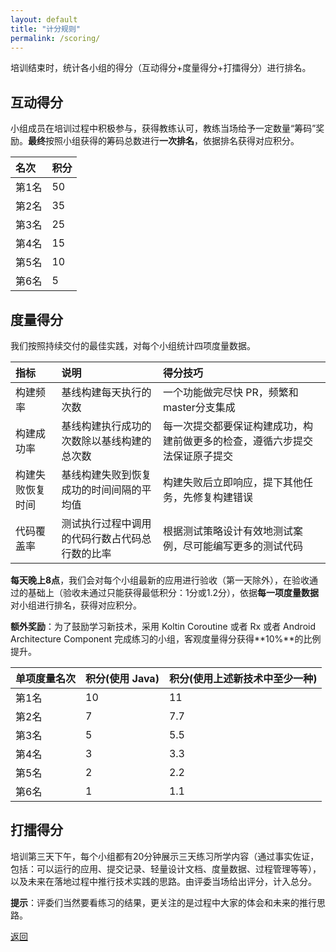 ```yaml
---
layout: default
title: "计分规则"
permalink: /scoring/
---
```


培训结束时，统计各小组的得分（互动得分+度量得分+打擂得分）进行排名。

## 互动得分

小组成员在培训过程中积极参与，获得教练认可，教练当场给予一定数量“筹码”奖励。**最终**按照小组获得的筹码总数进行**一次排名**，依据排名获得对应积分。

| 名次  | 积分 |
| :---- | :--- |
| 第1名 | 50   |
| 第2名 | 35   |
| 第3名 | 25   |
| 第4名 | 15   |
| 第5名 | 10   |
| 第6名 | 5    |

## 度量得分

我们按照持续交付的最佳实践，对每个小组统计四项度量数据。

| 指标             | 说明                                           | 得分技巧                                                                   |
| :--------------- | :--------------------------------------------- | :------------------------------------------------------------------------- |
| 构建频率         | 基线构建每天执行的次数                         | 一个功能做完尽快 PR，频繁和master分支集成                                  |
| 构建成功率       | 基线构建执行成功的次数除以基线构建的总次数     | 每一次提交都要保证构建成功，构建前做更多的检查，遵循六步提交法保证原子提交 |
| 构建失败恢复时间 | 基线构建失败到恢复成功的时间间隔的平均值       | 构建失败后立即响应，提下其他任务，先修复构建错误                           |
| 代码覆盖率       | 测试执行过程中调用的代码行数占代码总行数的比率 | 根据测试策略设计有效地测试案例，尽可能编写更多的测试代码                   |

**每天晚上8点**，我们会对每个小组最新的应用进行验收（第一天除外），在验收通过的基础上（验收未通过只能获得最低积分：1分或1.2分），依据**每一项度量数据**对小组进行排名，获得对应积分。

**额外奖励**：为了鼓励学习新技术，采用 Koltin Coroutine 或者 Rx 或者 Android Architecture Component 完成练习的小组，客观度量得分获得**10%**的比例提升。

| 单项度量名次 | 积分(使用 Java) | 积分(使用上述新技术中至少一种) |
| :----------- | :-------------- | :---------------- |
| 第1名        | 10              | 11                |
| 第2名        | 7               | 7.7               |
| 第3名        | 5               | 5.5               |
| 第4名        | 3               | 3.3               |
| 第5名        | 2               | 2.2               |
| 第6名        | 1               | 1.1               |

## 打擂得分

培训第三天下午，每个小组都有20分钟展示三天练习所学内容（通过事实佐证，包括：可以运行的应用、提交记录、轻量设计文档、度量数据、过程管理等等），以及未来在落地过程中推行技术实践的思路。由评委当场给出评分，计入总分。

**提示**：评委们当然要看练习的结果，更关注的是过程中大家的体会和未来的推行思路。

[返回](./index.md)
